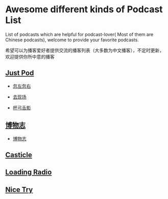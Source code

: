 # Awesome different kinds of Podcast List

List of podcasts which are helpful for podcast-lover( Most of them are Chinese podcasts), welcome to provide your favorite podcasts.

希望可以为播客爱好者提供交流的播客列表（大多数为中文播客），不定时更新，欢迎提供你所中意的播客

## [Just Pod](http://justpodmedia.com/)
* [忽左忽右](https://justpodmedia.com/justpod/category/%e5%bf%bd%e5%b7%a6%e5%bf%bd%e5%8f%b3/)

* [去现场](https://justpodmedia.com/justpod/category/%e5%8e%bb%e7%8e%b0%e5%9c%ba/)

* [杯弓舌影](https://justpodmedia.com/justpod/category/%e6%9d%af%e5%bc%93%e8%88%8c%e7%98%be/)

## [博物志](https://bowuzhi.fm/)
* [博物志]()

## [Casticle](https://casticle.fm/)


## [Loading Radio]()


## [Nice Try](https://podtail.com/podcast/nice-try-1/)

